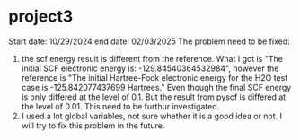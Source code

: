 # project3
Start date: 10/29/2024
end date: 02/03/2025
The problem need to be fixed:
1. the scf energy result is different from the reference. What I got is  "The initial SCF electronic energy is:  -129.84540364532984", however the reference is "The initial Hartree-Fock electronic energy for the H2O test case is -125.842077437699 Hartrees." Even though the final SCF energy is only differed at the level of 0.1. But the result from pyscf is differed at the level of 0.01. This need to be furthur investigated.
2. I used a lot global variables, not sure whether it is a good idea or not. I will try to fix this problem in the future.

     